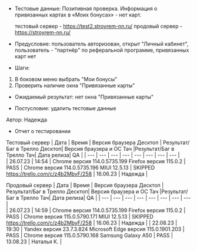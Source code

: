 * Тестовые данные: Позитивная проверка. Информация о привязанных картах в «Моих бонусах» - нет карт.

	тестовый сервер - https://test2.stroyrem-nn.ru/   продовый сервер - https://stroyrem-nn.ru/

* Предусловие: пользователь авторизован, открыт "Личный кабинет", пользователь - "партнёр" по реферальной программе, привязанных карт нет

* Шаги:
1.	В боковом меню выбрать "Мои бонусы"
2.	Проверить наличие окна "Привязанные карты"

* Ожидаемый результат: нет окна "Привязанные карты"

* Постусловие: удалить тестовые данные

Автор: Надежда

* Отчет о тестировании
  
Тестовый сервер
| Дата | Время | Версия браузера Десктоп | Результат/Баг в Трелло Десктоп|  Версия браузера и ОС Тач |Результат/Баг в Трелло Тач| Дата релиза| QA  |
| --- | --- | --- | --- |  --- | --- | --- | --- |   
| 26.07.23 | 14:54 | Chrome версия 114.0.5735.199 Firefox версия 115.0.2 | PASS | Chrome версия 114.0.5735.196 MIUI 12.5.13 | SKIPPED https://trello.com/c/z4b2MbvF/258 | 16.06.23 | Надежда |  

Продовый сервер
| Дата | Время | Версия браузера Десктоп | Результат/Баг в Трелло Десктоп|  Версия браузера и ОС Тач |Результат/Баг в Трелло Тач| Дата релиза| QA |
| --- | --- | --- | --- |  --- | --- | --- | --- |   
| 26.07.23 | 14:59 | Chrome версия 114.0.5735.199 Firefox версия 115.0.2 | PASS | Chrome версия 115.0.5790.171 MIUI 12.5.13 | SKIPPED https://trello.com/c/z4b2MbvF/258 | 16.06.23 | Надежда | 
| 22.08.23 | 19:30 | Yandex версия 23.7.3.824  Microsoft Edge версия 115.0.1901.203 | PASS | Chrome версия 115.0.5790.168 Samsung Galaxy A50 | PASS | 13.08.23 | Наталья К. |  